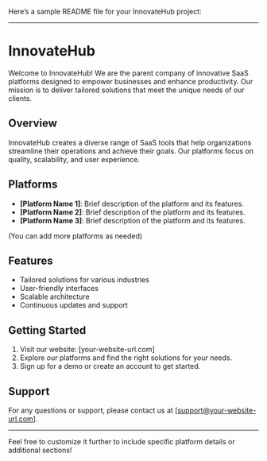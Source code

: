 Here’s a sample README file for your InnovateHub project:

---

# InnovateHub

Welcome to InnovateHub! We are the parent company of innovative SaaS platforms designed to empower businesses and enhance productivity. Our mission is to deliver tailored solutions that meet the unique needs of our clients.

## Overview

InnovateHub creates a diverse range of SaaS tools that help organizations streamline their operations and achieve their goals. Our platforms focus on quality, scalability, and user experience.

## Platforms

- **[Platform Name 1]**: Brief description of the platform and its features.
- **[Platform Name 2]**: Brief description of the platform and its features.
- **[Platform Name 3]**: Brief description of the platform and its features.

(You can add more platforms as needed)

## Features

- Tailored solutions for various industries
- User-friendly interfaces
- Scalable architecture
- Continuous updates and support

## Getting Started

1. Visit our website: [your-website-url.com]
2. Explore our platforms and find the right solutions for your needs.
3. Sign up for a demo or create an account to get started.

## Support

For any questions or support, please contact us at [support@your-website-url.com].

---

Feel free to customize it further to include specific platform details or additional sections!
